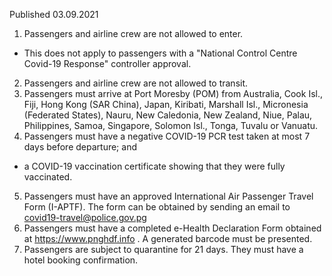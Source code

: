 Published 03.09.2021
1. Passengers and airline crew are not allowed to enter.
- This does not apply to passengers with a "National Control Centre Covid-19 Response" controller approval.
2. Passengers and airline crew are not allowed to transit.
3. Passengers must arrive at Port Moresby (POM) from Australia, Cook Isl., Fiji, Hong Kong (SAR China), Japan, Kiribati, Marshall Isl., Micronesia (Federated States), Nauru, New Caledonia, New Zealand, Niue, Palau, Philippines, Samoa, Singapore, Solomon Isl., Tonga, Tuvalu or Vanuatu.
4. Passengers must have a negative COVID-19 PCR test taken at most 7 days before departure; and
- a COVID-19 vaccination certificate showing that they were fully vaccinated.
5. Passengers must have an approved International Air Passenger Travel Form (I-APTF). The form can be obtained by sending an email to <a href="mailto:covid19-travel@police.gov.pg">covid19-travel@police.gov.pg</a>
6. Passengers must have a completed e-Health Declaration Form obtained at <a href="https://www.pnghdf.info/">https://www.pnghdf.info</a> . A generated barcode must be presented.
7. Passengers are subject to quarantine for 21 days. They must have a hotel booking confirmation.